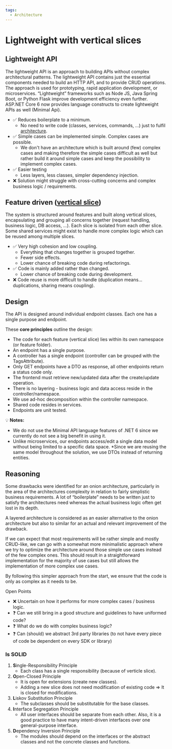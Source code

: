 ```yaml
---
tags:
  - Architecture
---
```


# Lightweight with vertical slices

## Lightweight API
The lightweight API is an approach to building APIs without complex architectural patterns. The lightweight API contains just the essential components needed to build an HTTP API, and to provide CRUD operations. The approach is used for prototyping, rapid application development, or microservices. “Lightweight” frameworks such as Node JS, Java Spring Boot, or Python Flask improve development efficiency even further. ASP.NET Core 6 now provides language constructs to create lightweight APIs as well (Minimal Api).

* ✅ Reduces boilerplate to a minimum.
    * No need to write code (classes, services, commands, ...) just to fulfil [architecture](architecture.md).
* ✅ Simple cases can be implemented simple. Complex cases are possible.
    * We don't have an architecture which is built around (few) complex cases and making therefore the simple cases difficult as well but rather build it around simple cases and keep the possibility to implement complex cases.
* ✅ Easier testing 
    * Less layers, less classes, simpler dependency injection.
* ❌ Solution might struggle with cross-cutting concerns and complex business logic / requirements.

## Feature driven ([vertical slice](vertical-slice.md))
The system is structured around features and built along vertical slices, encapsulating and grouping all concerns together (request handling, business logic, DB access, ...). Each slice is isolated from each other slice. Some shared services might exist to handle more complex logic which can be reused among multiple slices.

* ✅ Very high cohesion and low coupling.
    * Everything that changes together is grouped together.
    * Fewer side effects.
    * Lower chance of breaking code during refactorings.
* ✅ Code is mainly added rather than changed.
    * Lower chance of breaking code during development.
* ❌ Code reuse is more difficult to handle (duplication means… duplications, sharing means coupling).

## Design
The API is designed around individual endpoint classes. Each one has a single purpose and endpoint.

These __core principles__ outline the design:

* The code for each feature (vertical slice) lies within its own namespace (or feature folder).
* An endpoint has a single purpose.
* A controller has a single endpoint (controller can be grouped with the TagsAttribute).
* Only GET endpoints have a DTO as response, all other endpoints return a status code only.
* The frontend must retrieve new/updated data after the create/update operation.
* There is no layering - business logic and data access reside in the controller/namespace.
* We use ad-hoc decomposition within the controller namespace.
* Shared code resides in services.
* Endpoints are unit tested.

💡 __Notes:__

* We do not use the Minimal API language features of .NET 6 since we currently do not see a big benefit in using it.
* Unlike microservices, our endpoints access/edit a single data model without being limited to a specific data space.
 *Since we are reusing the same model throughout the solution, we use DTOs instead of returning entities.

## Reasoning
Some drawbacks were identified for an onion architecture, particularly in the area of the architectures complexity in relation to fairly simplistic business requirements. A lot of “boilerplate” needs to be written just to satisfy the architectures need whereas the actual business logic often get lost in its depth.

A layered architecture is considered as an easier alternative to the onion architecture but also to similar for an actual and relevant improvement of the drawback.

If we can expect that most requirements will be rather simple and mostly CRUD-like, we can go with a somewhat more minimalistic approach where we try to optimize the architecture around those simple use cases instead of the few complex ones. This should result in a straightforward implementation for the majority of use cases but still allows the implementation of more complex use cases.  

By following this simpler approach from the start, we ensure that the code is only as complex as it needs to be.

Open Points

* ❌ Uncertain on how it performs for more complex cases / business logic.
* ❓ Can we still bring in a good structure and guidelines to have uniformed code?
* ❓ What do we do with complex business logic?
* ❓ Can (should) we abstract 3rd party libraries (to not have every piece of code be dependent on every SDK or library)


### Is SOLID
1. **S**ingle-Responsibility Principle
	* Each class has a single responsibility (because of verticle slice).
2. **O**pen-Closed Principle
	* It is open for extensions (create new classes).
	* Adding a new slice does not need modification of existing code => It is closed for modifications.
3. **L**iskov Substitution Principle
	* The subclasses should be substitutable for the base classes.
4. **I**nterface Segregation Principle
	* All user interfaces should be separate from each other. Also, it is a good practice to have many intent-driven interfaces over one general-purpose interface.
1. **D**ependency Inversion Principle
	* The modules should depend on the interfaces or the abstract classes and not the concrete classes and functions.